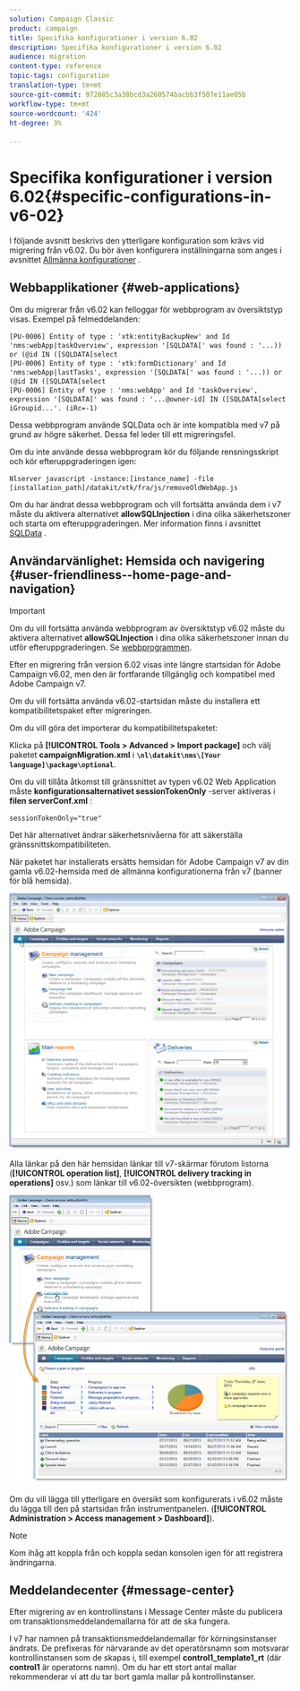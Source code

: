 ```yaml
---
solution: Campaign Classic
product: campaign
title: Specifika konfigurationer i version 6.02
description: Specifika konfigurationer i version 6.02
audience: migration
content-type: reference
topic-tags: configuration
translation-type: tm+mt
source-git-commit: 972885c3a38bcd3a260574bacbb3f507e11ae05b
workflow-type: tm+mt
source-wordcount: '424'
ht-degree: 3%

---
```



# Specifika konfigurationer i version 6.02{#specific-configurations-in-v6-02}

I följande avsnitt beskrivs den ytterligare konfiguration som krävs vid migrering från v6.02. Du bör även konfigurera inställningarna som anges i avsnittet [Allmänna konfigurationer](../../migration/using/general-configurations.md) .

## Webbapplikationer {#web-applications}

Om du migrerar från v6.02 kan felloggar för webbprogram av översiktstyp visas. Exempel på felmeddelanden:

```
[PU-0006] Entity of type : 'xtk:entityBackupNew' and Id 'nms:webApp|taskOverview', expression '[SQLDATA[' was found : '...)) or (@id IN ([SQLDATA[select 
[PU-0006] Entity of type : 'xtk:formDictionary' and Id 'nms:webApp|lastTasks', expression '[SQLDATA[' was found : '...)) or (@id IN ([SQLDATA[select 
[PU-0006] Entity of type : 'nms:webApp' and Id 'taskOverview', expression '[SQLDATA[' was found : '...@owner-id] IN ([SQLDATA[select iGroupid...'. (iRc=-1)
```

Dessa webbprogram använde SQLData och är inte kompatibla med v7 på grund av högre säkerhet. Dessa fel leder till ett migreringsfel.

Om du inte använde dessa webbprogram kör du följande rensningsskript och kör efteruppgraderingen igen:

```
Nlserver javascript -instance:[instance_name] -file [installation_path]/datakit/xtk/fra/js/removeOldWebApp.js
```

Om du har ändrat dessa webbprogram och vill fortsätta använda dem i v7 måste du aktivera alternativet **allowSQLInjection** i dina olika säkerhetszoner och starta om efteruppgraderingen. Mer information finns i avsnittet [SQLData](../../migration/using/general-configurations.md#sqldata) .

## Användarvänlighet: Hemsida och navigering {#user-friendliness--home-page-and-navigation}

>[!IMPORTANT]
>
>Om du vill fortsätta använda webbprogram av översiktstyp v6.02 måste du aktivera alternativet **allowSQLInjection** i dina olika säkerhetszoner innan du utför efteruppgraderingen. Se [webbprogrammen](#web-applications).

Efter en migrering från version 6.02 visas inte längre startsidan för Adobe Campaign v6.02, men den är fortfarande tillgänglig och kompatibel med Adobe Campaign v7.

Om du vill fortsätta använda v6.02-startsidan måste du installera ett kompatibilitetspaket efter migreringen.

Om du vill göra det importerar du kompatibilitetspaketet:

Klicka på **[!UICONTROL Tools > Advanced > Import package]** och välj paketet **campaignMigration.xml** i **`\nl\datakit\nms\[Your language]\package\optional`**.

Om du vill tillåta åtkomst till gränssnittet av typen v6.02 Web Application måste **konfigurationsalternativet sessionTokenOnly** -server aktiveras i **filen serverConf.xml** :

```
sessionTokenOnly="true"
```

Det här alternativet ändrar säkerhetsnivåerna för att säkerställa gränssnittskompatibiliteten.

När paketet har installerats ersätts hemsidan för Adobe Campaign v7 av din gamla v6.02-hemsida med de allmänna konfigurationerna från v7 (banner för blå hemsida).

![](assets/dashboards.png)

Alla länkar på den här hemsidan länkar till v7-skärmar förutom listorna (**[!UICONTROL operation list]**, **[!UICONTROL delivery tracking in operations]** osv.) som länkar till v6.02-översikten (webbprogram).

![](assets/dashboards2.png)

Om du vill lägga till ytterligare en översikt som konfigurerats i v6.02 måste du lägga till den på startsidan från instrumentpanelen. (**[!UICONTROL Administration > Access management > Dashboard]**).

>[!NOTE]
>
>Kom ihåg att koppla från och koppla sedan konsolen igen för att registrera ändringarna.

## Meddelandecenter {#message-center}

Efter migrering av en kontrollinstans i Message Center måste du publicera om transaktionsmeddelandemallarna för att de ska fungera.

I v7 har namnen på transaktionsmeddelandemallar för körningsinstanser ändrats. De prefixeras för närvarande av det operatörsnamn som motsvarar kontrollinstansen som de skapas i, till exempel **control1_template1_rt** (där **control1** är operatorns namn). Om du har ett stort antal mallar rekommenderar vi att du tar bort gamla mallar på kontrollinstanser.
